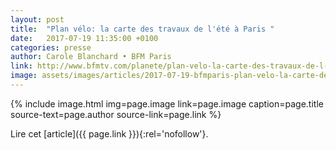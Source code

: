 ```yaml
---
layout: post
title:  "Plan vélo: la carte des travaux de l'été à Paris "
date:   2017-07-19 11:35:00 +0100
categories: presse
author: Carole Blanchard • BFM Paris
link: http://www.bfmtv.com/planete/plan-velo-la-carte-des-travaux-de-l-ete-a-paris-1219596.html
image: assets/images/articles/2017-07-19-bfmparis-plan-velo-la-carte-des-travaux-de-l-ete-a-paris.jpeg
---
```


{% include image.html
            img=page.image
            link=page.image
            caption=page.title
            source-text=page.author
            source-link=page.link
%}

Lire cet [article]({{ page.link }}){:rel='nofollow'}.
